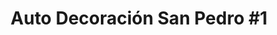 ---
title: "Auto Decoración San Pedro #1"
url: /san-jose/auto-decoracion-san-pedro-1/
shop: general
---